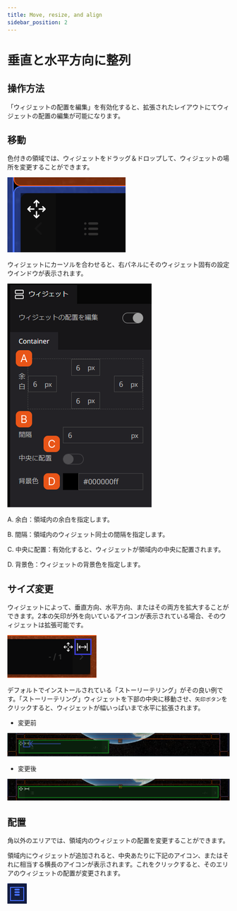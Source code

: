 ```yaml
---
title: Move, resize, and align
sidebar_position: 2
---
```


# 垂直と水平方向に整列

## 操作方法

「ウィジェットの配置を編集」を有効化すると、拡張されたレイアウトにてウィジェットの配置の編集が可能になります。

## 移動

色付きの領域では、ウィジェットをドラッグ＆ドロップして、ウィジェットの場所を変更することができます。

![Screen Shot 2021-10-06 at 10.51.51.png](./img/Screen_Shot_2021-10-06_at_10.51.51.png)

ウィジェットにカーソルを合わせると、右パネルにそのウィジェット固有の設定ウインドウが表示されます。

![Untitled](./img/0.png)

A. 余白：領域内の余白を指定します。

B. 間隔：領域内のウィジェット同士の間隔を指定します。

C. 中央に配置：有効化すると、ウィジェットが領域内の中央に配置されます。

D. 背景色：ウィジェットの背景色を指定します。

## サイズ変更

ウィジェットによって、垂直方向、水平方向、またはその両方を拡大することができます。2本の矢印が外を向いているアイコンが表示されている場合、そのウィジェットは拡張可能です。

![Untitled](./img/1.png)

デフォルトでインストールされている「ストーリーテリング」がその良い例です。「ストーリーテリング」ウィジェットを下部の中央に移動させ、`矢印ボタン`をクリックすると、ウィジェットが幅いっぱいまで水平に拡張されます。

- 変更前

![Untitled](./img/2.png)

- 変更後

![Untitled](./img/3.png)

## 配置

角以外のエリアでは、領域内のウィジェットの配置を変更することができます。

領域内にウィジェットが追加されると、中央あたりに下記のアイコン、またはそれに相当する横長のアイコンが表示されます。これをクリックすると、そのエリアのウィジェットの配置が変更されます。

![Screen Shot 2021-10-06 at 11.08.42.png](./img/Screen_Shot_2021-10-06_at_11.08.42.png)
